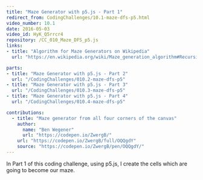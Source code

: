 ```yaml
---
title: "Maze Generator with p5.js - Part 1"
redirect_from: CodingChallenges/10.1-maze-dfs-p5.html
video_number: 10.1
date: 2016-05-03
video_id: HyK_Q5rrcr4
repository: /CC_010_Maze_DFS_p5.js
links:
- title: "Algorithm for Maze Generators on Wikipedia"  
  url: "https://en.wikipedia.org/wiki/Maze_generation_algorithm#Recursive_backtracker"

parts:
- title: "Maze Generator with p5.js - Part 2"
  url: "/CodingChallenges/010.2-maze-dfs-p5"
- title: "Maze Generator with p5.js - Part 3"
  url: "/CodingChallenges/010.3-maze-dfs-p5"  
- title: "Maze Generator with p5.js - Part 4"
  url: "/CodingChallenges/010.4-maze-dfs-p5"  

contributions:
  - title: "Maze generator from all four corners of the canvas"
    author:
      name: "Ben Wegener"
      url: "https://codepen.io/ZwergB/"
    url: "https://codepen.io/ZwergB/full/OQQgdY"
    source: "https://codepen.io/ZwergB/pen/OQQgdY/"  
---
```


In Part 1 of this coding challenge, using p5.js, I create the cells which are going to become our maze.
